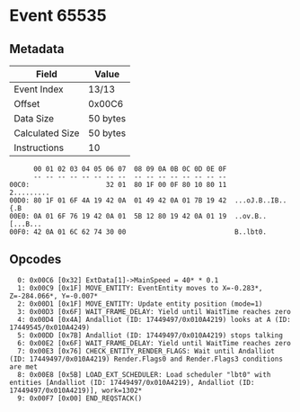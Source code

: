 # Event 65535

## Metadata

| Field           | Value    |
|-----------------|----------|
| Event Index     | 13/13    |
| Offset          | 0x00C6   |
| Data Size       | 50 bytes |
| Calculated Size | 50 bytes |
| Instructions    | 10       |

```
      00 01 02 03 04 05 06 07  08 09 0A 0B 0C 0D 0E 0F
      -- -- -- -- -- -- -- --  -- -- -- -- -- -- -- --
00C0:                   32 01  80 1F 00 0F 80 10 80 11        2.........
00D0: 80 1F 01 6F 4A 19 42 0A  01 49 42 0A 01 7B 19 42  ...oJ.B..IB..{.B
00E0: 0A 01 6F 76 19 42 0A 01  5B 12 80 19 42 0A 01 19  ..ov.B..[...B...
00F0: 42 0A 01 6C 62 74 30 00                           B..lbt0.        
```

## Opcodes

```
  0: 0x00C6 [0x32] ExtData[1]->MainSpeed = 40* * 0.1
  1: 0x00C9 [0x1F] MOVE_ENTITY: EventEntity moves to X=-0.283*, Z=-284.066*, Y=-0.007*
  2: 0x00D1 [0x1F] MOVE_ENTITY: Update entity position (mode=1)
  3: 0x00D3 [0x6F] WAIT_FRAME_DELAY: Yield until WaitTime reaches zero
  4: 0x00D4 [0x4A] Andalliot (ID: 17449497/0x010A4219) looks at A (ID: 17449545/0x010A4249)
  5: 0x00DD [0x7B] Andalliot (ID: 17449497/0x010A4219) stops talking
  6: 0x00E2 [0x6F] WAIT_FRAME_DELAY: Yield until WaitTime reaches zero
  7: 0x00E3 [0x76] CHECK_ENTITY_RENDER_FLAGS: Wait until Andalliot (ID: 17449497/0x010A4219) Render.Flags0 and Render.Flags3 conditions are met
  8: 0x00E8 [0x5B] LOAD_EXT_SCHEDULER: Load scheduler "lbt0" with entities [Andalliot (ID: 17449497/0x010A4219), Andalliot (ID: 17449497/0x010A4219)], work=1302*
  9: 0x00F7 [0x00] END_REQSTACK()
```
